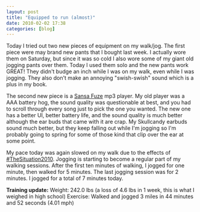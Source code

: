 ```yaml
---
layout: post
title: "Equipped to run (almost)"
date: 2010-02-02 17:38
categories: [blog]
---
```

Today I tried out two new pieces of equipment on my walk/jog. The first piece were may brand new pants that I bought last week. I actually wore them on Saturday, but since it was so cold I also wore some of my giant old jogging pants over them. Today I used them solo and the new pants work GREAT! They didn't budge an inch while I was on my walk, even while I was jogging. They also don't make an annoying "swish-swish" sound which is a plus in my book.

The second new piece is a [Sansa Fuze](http://en.wikipedia.org/wiki/Sansa_Fuze) mp3 player. My old player was a AAA battery hog, the sound quality was questionable at best, and you had to scroll through every song just to pick the one you wanted. The new one has a better UI, better battery life, and the sound quality is much better although the ear buds that came with it are crap. My Skullcandy earbuds sound much better, but they keep falling out while I'm jogging so I'm probably going to spring for some of those kind that clip over the ear at some point.

My pace today was again slowed on my walk due to the effects of [#TheSituation2010](http://hashtags.org/thesituation2010). Jogging is starting to become a regular part of my walking sessions. After the first ten minutes of walking, I jogged for one minute, then walked for 5 minutes. The last jogging session was for 2 minutes. I jogged for a total of 7 minutes today.

**Training update:**
Weight: 242.0 lbs (a loss of 4.6 lbs in 1 week, this is what I weighed in high school)
Exercise: Walked and jogged 3 miles in 44 minutes and 52 seconds (4.01 mph)
